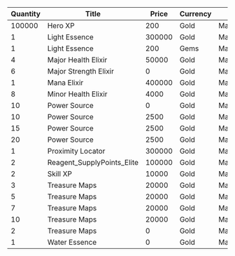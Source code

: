 | Quantity | Title | Price | Currency |  Dev Name |
| -------- | ----- | ----- | -------- |  -------- |
| 100000 | Hero XP | 200 | Gold | Marketplace.L02.Page03.XP.03 |
| 1 | Light Essence | 300000 | Gold | Marketplace.L12.Page03.Reagent.23 |
| 1 | Light Essence | 200 | Gems | Marketplace.L17.Page03.Shard.21 |
| 4 | Major Health Elixir | 50000 | Gold | Marketplace.L09.Page03.MajorElixir.09 |
| 6 | Major Strength Elixir | 0 | Gold | Marketplace.L08.Page03.Free.33 |
| 1 | Mana Elixir | 400000 | Gold | Marketplace.L14.Page03.ElixirAll.13 |
| 8 | Minor Health Elixir | 4000 | Gold | Marketplace.L04.Page03.MinorElixir.10 |
| 10 | Power Source | 0 | Gold | Marketplace.L01.Page03.Free.15 |
| 10 | Power Source | 2500 | Gold | Marketplace.L05.Page03.PowerSource.03 |
| 15 | Power Source | 2500 | Gold | Marketplace.L10.Page03.PowerSource.06 |
| 20 | Power Source | 2500 | Gold | Marketplace.L15.Page03.PowerSource.09 |
| 1 | Proximity Locator | 300000 | Gold | Marketplace.L18.Page03.Hero.09 |
| 2 | Reagent_SupplyPoints_Elite | 100000 | Gold | Marketplace.L06.Page03.Token.21 |
| 2 | Skill XP | 10000 | Gold | Marketplace.L13.Page03.MapsMisc.31 |
| 3 | Treasure Maps | 20000 | Gold | Marketplace.L03.Page03.MapFragments.03 |
| 5 | Treasure Maps | 20000 | Gold | Marketplace.L07.Page03.MapFragments.08 |
| 7 | Treasure Maps | 20000 | Gold | Marketplace.L11.Page03.TreasureMap.03 |
| 10 | Treasure Maps | 20000 | Gold | Marketplace.L16.Page03.TreasureMap.06 |
| 2 | Treasure Maps | 0 | Gold | Marketplace.L20.Page03.Free.132 |
| 1 | Water Essence | 0 | Gold | Marketplace.L01.Page3.VIP5.FreeBonus.72 |
